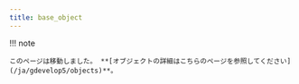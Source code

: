 ```yaml
---
title: base_object
---
```

!!! note

    このページは移動しました。 **[オブジェクトの詳細はこちらのページを参照してください](/ja/gdevelop5/objects)**。

